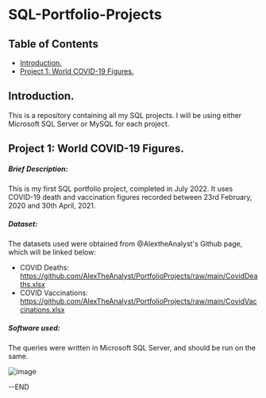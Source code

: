 # SQL-Portfolio-Projects

## Table of Contents
<ul>
<li><a href="#intro">Introduction.</a></li>
<li><a href="#proj1">Project 1: World COVID-19 Figures.</a></li>
</ul>

<a id='intro'></a>
## Introduction.

This is a repository containing all my SQL projects. 
I will be using either Microsoft SQL Server or MySQL for each project.

<a id='proj1'></a>
## Project 1: World COVID-19 Figures.
##### Brief Description: 
This is my first SQL portfolio project, completed in July 2022. It uses COVID-19 death and vaccination figures recorded between
23rd February, 2020 and 30th April, 2021.

##### Dataset: 
The datasets used were obtained from @AlextheAnalyst's Github page, which will be linked below:
- COVID Deaths: https://github.com/AlexTheAnalyst/PortfolioProjects/raw/main/CovidDeaths.xlsx
- COVID Vaccinations: https://github.com/AlexTheAnalyst/PortfolioProjects/raw/main/CovidVaccinations.xlsx

##### Software used: 
The queries were written in Microsoft SQL Server, and should be run on the same.


![image](https://user-images.githubusercontent.com/109004071/178161574-b5c0b4ca-92d4-4c97-a95b-cdeb5d241a7a.png)

--END
